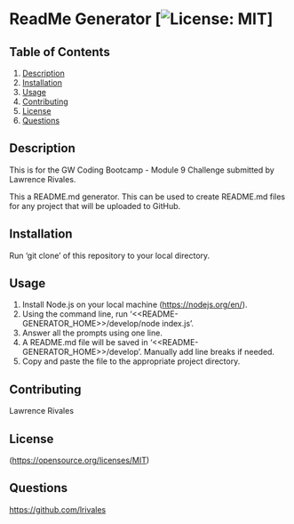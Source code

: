
  # ReadMe Generator [![License: MIT](https://img.shields.io/badge/License-MIT-yellow.svg)]

  ## Table of Contents
  1. [Description](#Description)
  2. [Installation](#Installation)
  3. [Usage](#Usage)
  4. [Contributing](#Contributing)
  5. [License](#License)
  6. [Questions](#Questions)

  ## Description
  This is for the GW Coding Bootcamp - Module 9 Challenge submitted by Lawrence Rivales.
  
  This a README.md generator.  This can be used to create README.md files for any project that will be uploaded to GitHub.

  ## Installation
  Run ‘git clone’ of this repository to your local directory.

  ## Usage
  1. Install Node.js on your local machine (https://nodejs.org/en/).
  2. Using the command line, run ‘<<README-GENERATOR_HOME>>/develop/node index.js’.
  3. Answer all the prompts using one line.
  4. A README.md file will be saved in ‘<<README-GENERATOR_HOME>>/develop’.  Manually add line breaks if needed.
  5. Copy and paste the file to the appropriate project directory.

  ## Contributing
  Lawrence Rivales

  ## License
  (https://opensource.org/licenses/MIT)
  
  ## Questions
  https://github.com/lrivales
